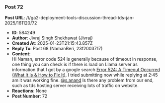 ### Post 72
**Post URL**: /t/ga2-deployment-tools-discussion-thread-tds-jan-2025/161120/72
- **ID**: 584249
- **Author**: Jivraj Singh Shekhawat (Jivraj)
- **Created At**: 2025-01-23T21:15:43.857Z
- **Reply To**: Post 68 (NamanBeri, 23f2003717)
- **Content**:  
  Hi Naman,
error code 524 is generally because of timeout in response, one thing you can check is if there is load on Llama server as information that I got by a google search <a href="https://www.lifewire.com/error-524-a-timeout-occurred-4782741" rel="noopener nofollow ugc">Error 524: A Timeout Occurred (What It Is &amp; How to Fix It)</a>. I tried submitting now while replying at 2:45 am it was working fine.
<a class="mention" href="/u/s.anand">@s.anand</a> Is there any problem from our end, such as tds hosting server receiving lots of traffic on website.
- **Reactions**: None
- **Post Number**: 72


